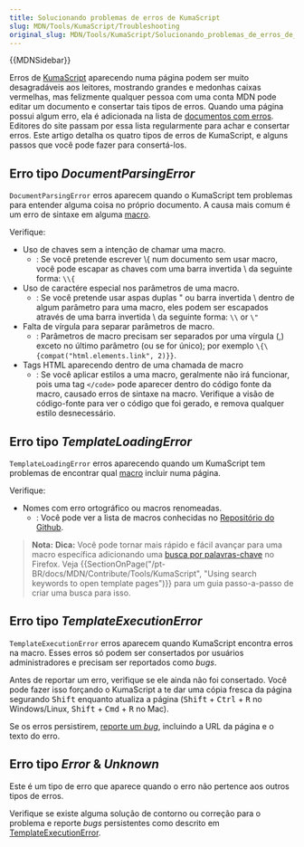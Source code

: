 ```yaml
---
title: Solucionando problemas de erros de KumaScript
slug: MDN/Tools/KumaScript/Troubleshooting
original_slug: MDN/Tools/KumaScript/Solucionando_problemas_de_erros_de_KumaScript
---
```

{{MDNSidebar}}

Erros de [KumaScript](/pt-BR/docs/MDN/Kuma/Introduction_to_KumaScript) aparecendo numa página podem ser muito desagradáveis aos leitores, mostrando grandes e medonhas caixas vermelhas, mas felizmente qualquer pessoa com uma conta MDN pode editar um documento e consertar tais tipos de erros. Quando uma página possui algum erro, ela é adicionada na lista de [documentos com erros](/docs/with-errors). Editores do site passam por essa lista regularmente para achar e consertar erros. Este artigo detalha os quatro tipos de erros de KumaScript, e alguns passos que você pode fazer para consertá-los.

## Erro tipo _DocumentParsingError_

`DocumentParsingError` erros aparecem quando o KumaScript tem problemas para entender alguma coisa no próprio documento. A causa mais comum é um erro de sintaxe em alguma [macro](/pt-BR/docs/MDN/Contribute/Content/Macros).

Verifique:

- Uso de chaves sem a intenção de chamar uma macro.
  - : Se você pretende escrever \\{ num documento sem usar macro, você pode escapar as chaves com uma barra invertida \ da seguinte forma: `\\{`
- Uso de caractére especial nos parâmetros de uma macro.
  - : Se você pretende usar aspas duplas " ou barra invertida \ dentro de algum parâmetro para uma macro, eles podem ser escapados através de uma barra invertida \ da seguinte forma: `\\` or `\"`
- Falta de vírgula para separar parâmetros de macro.
  - : Parâmetros de macro precisam ser separados por uma vírgula (,) exceto no último parâmetro (ou se for único); por exemplo `\{\{compat("html.elements.link", 2)}}`.
- Tags HTML aparecendo dentro de uma chamada de macro
  - : Se você aplicar estilos a uma macro, geralmente não irá funcionar, pois uma tag `</code>` pode aparecer dentro do código fonte da macro, causado erros de sintaxe na macro. Verifique a visão de código-fonte para ver o código que foi gerado, e remova qualquer estilo desnecessário.

## Erro tipo _TemplateLoadingError_

`TemplateLoadingError` erros aparecendo quando um KumaScript tem problemas de encontrar qual [macro](/pt-BR/docs/MDN/Contribute/Content/Macros) incluir numa página.

Verifique:

- Nomes com erro ortográfico ou macros renomeadas.
  - : Você pode ver a lista de macros conhecidas no [Repositório do Github](https://github.com/mdn/kumascript/tree/master/macros).

> **Nota:** **Dica:** Você pode tornar mais rápido e fácil avançar para uma macro específica adicionando uma [busca por palavras-chave](http://kb.mozillazine.org/Using_keyword_searches) no Firefox. Veja {{SectionOnPage("/pt-BR/docs/MDN/Contribute/Tools/KumaScript", "Using search keywords to open template pages")}} para um guia passo-a-passo de criar uma busca para isso.

## Erro tipo _TemplateExecutionError_

`TemplateExecutionError` erros aparecem quando KumaScript encontra erros na macro. Esses erros só podem ser consertados por usuários administradores e precisam ser reportados como _bugs_.

Antes de reportar um erro, verifique se ele ainda não foi consertado. Você pode fazer isso forçando o KumaScript a te dar uma cópia fresca da página segurando <kbd>Shift</kbd> enquanto atualiza a página (<kbd>Shift</kbd> + <kbd>Ctrl</kbd> + <kbd>R</kbd> no Windows/Linux, <kbd>Shift</kbd> + <kbd>Cmd</kbd> + <kbd>R</kbd> no Mac).

Se os erros persistirem, [reporte um _bug_](https://bugzilla.mozilla.org/enter_bug.cgi?product=Mozilla_Developer_Network&component=General#h=detail|bug), incluindo a URL da página e o texto do erro.

## Erro tipo _Error_ & _Unknown_

Este é um tipo de erro que aparece quando o erro não pertence aos outros tipos de erros.

Verifique se existe alguma solução de contorno ou correção para o problema e reporte _bugs_ persistentes como descrito em [TemplateExecutionError](#TemplateExecutionError).
